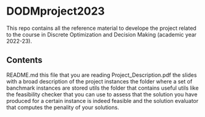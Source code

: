 # DODMproject2023

This repo contains all the reference material to develope the project related to the course in Discrete Optimization and Decision Making (academic year 2022-23).

## Contents

README.md                 this file that you are reading
Project_Description.pdf   the slides with a broad description of the project
instances                 the folder where a set of banchmark instances are stored
utils                     the folder that contains useful utils like the feasibility checker that you can use to assess that the solution you have produced for a certain instance is indeed feasible and the solution evaluator that computes the penality of your solutions.

